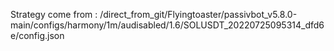 Strategy come from : /direct_from_git/Flyingtoaster/passivbot_v5.8.0-main/configs/harmony/1m/audisabled/1.6/SOLUSDT_20220725095314_dfd6e/config.json